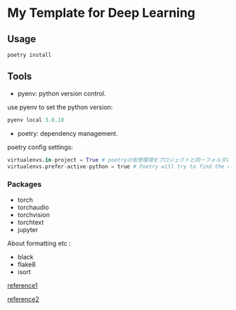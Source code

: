 # My Template for Deep Learning

## Usage

```
poetry install
```

## Tools

- pyenv: python version control.

use pyenv to set the python version:

```python
pyenv local 3.8.10
```

- poetry: dependency management.

poetry config settings:

```python
virtualenvs.in-project = True # poetryの仮想環境をプロジェクトと同一フォルダに配置する
virtualenvs.prefer-active-python = true # Poetry will try to find the current python of your shell.
```

### Packages

- torch
- torchaudio
- torchvision
- torchtext
- jupyter

About formatting etc :

- black
- flake8
- isort

[reference1](https://qiita.com/MasashiSD/items/a8ddc0b039a5b112b109)

[reference2](https://hippocampus-garden.com/jupyter_poetry_pipenv/)
